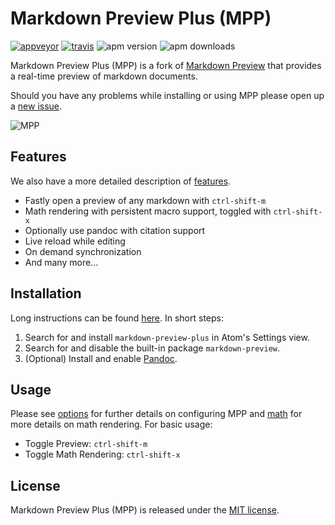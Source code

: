 # Markdown Preview Plus (MPP)

[![appveyor][ab]][a] [![travis][tb]][t] ![apm version][av] ![apm downloads][ad]

Markdown Preview Plus (MPP) is a fork of
[Markdown Preview](https://github.com/atom/markdown-preview) that provides a
real-time preview of markdown documents.

Should you have any problems while installing or using MPP please open up a
[new issue][issue].

![MPP][preview]

## Features

We also have a more detailed description of [features][features].

-   Fastly open a preview of any markdown with `ctrl-shift-m`
-   Math rendering with persistent macro support, toggled with `ctrl-shift-x`
-   Optionally use pandoc with citation support
-   Live reload while editing
-   On demand synchronization
-   And many more...

## Installation

Long instructions can be found [here][installation]. In short steps:

1.  Search for and install `markdown-preview-plus` in Atom's Settings view.
2.  Search for and disable the built-in package `markdown-preview`.
3.  (Optional) Install and enable [Pandoc][pandoc].

## Usage

Please see [options][options] for further details on configuring MPP and
[math][math] for more details on math rendering. For basic usage:

-   Toggle Preview: `ctrl-shift-m`
-   Toggle Math Rendering: `ctrl-shift-x`

## License

Markdown Preview Plus (MPP) is released under the [MIT license][license].

[preview]: https://raw.githubusercontent.com/atom-community/markdown-preview-plus/master/imgs/mpp-full-res-invert.png
[changelog]: https://github.com/atom-community/markdown-preview-plus/blob/master/CHANGELOG.md
[issue]: https://github.com/atom-community/markdown-preview-plus/issues
[installation]: docs/installation.md
[license]: LICENSE.md
[math]: docs/math.md
[features]: docs/features.md
[node-gyp]: https://github.com/TooTallNate/node-gyp#installation
[options]: docs/options.md
[pandoc]: http://pandoc.org

[ad]: https://img.shields.io/apm/dm/markdown-preview-plus.svg
[av]: https://img.shields.io/apm/v/markdown-preview-plus.svg
[ab]: https://img.shields.io/appveyor/ci/lierdakil/markdown-preview-plus/master.svg?label=appveyor
[a]: https://ci.appveyor.com/project/lierdakil/markdown-preview-plus/branch/master
[tb]: https://img.shields.io/travis/atom-community/markdown-preview-plus/master.svg?label=travis
[t]: https://travis-ci.org/atom-community/markdown-preview-plus

